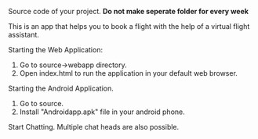 Source code of your project.
**Do not make seperate folder for every week**

This is an app that helps you to book a flight with the help of a virtual flight assistant.

Starting the Web Application:

1. Go to source->webapp directory.
2. Open index.html to run the application in your default web browser.

Starting the Android Application.

1. Go to source.
2. Install "Androidapp.apk" file in your android phone.


Start Chatting.
Multiple chat heads are also possible.
